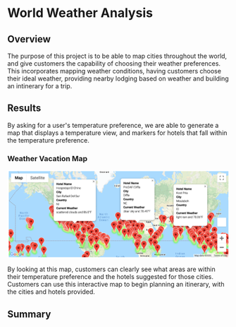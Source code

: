 # World Weather Analysis
## Overview
The purpose of this project is to be able to map cities throughout the world, and give customers the capability of choosing their weather preferences. This incorporates mapping weather conditions, having customers choose their ideal weather, providing nearby lodging based on weather and building an intinerary for a trip. 
## Results 
By asking for a user's temperature preference, we are able to generate a map that displays a temperature view, and markers for hotels that fall within the temperature preference. 

### Weather Vacation Map 
![WeatherPy_vacation_map](Vacation_Search/WeatherPy_vacation_map.png)

By looking at this map, customers can clearly see what areas are within their temperature preference and the hotels suggested for those cities. Customers can use this interactive map to begin planning an itinerary, with the cities and hotels provided. 

### 





## Summary 
